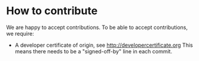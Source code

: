 # How to contribute
We are happy to accept contributions. To be able to accept
contributions, we require:

* A developer certificate of origin, see http://developercertificate.org
  This means there needs to be a "signed-off-by" line in each commit.

